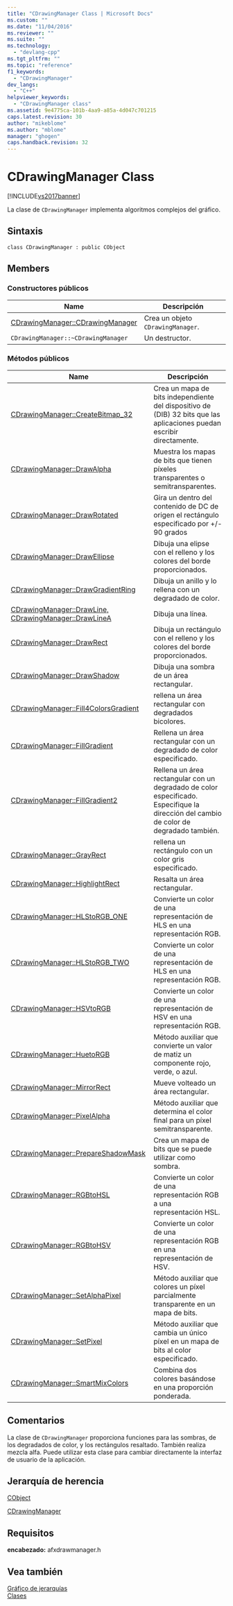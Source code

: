 ```yaml
---
title: "CDrawingManager Class | Microsoft Docs"
ms.custom: ""
ms.date: "11/04/2016"
ms.reviewer: ""
ms.suite: ""
ms.technology: 
  - "devlang-cpp"
ms.tgt_pltfrm: ""
ms.topic: "reference"
f1_keywords: 
  - "CDrawingManager"
dev_langs: 
  - "C++"
helpviewer_keywords: 
  - "CDrawingManager class"
ms.assetid: 9e4775ca-101b-4aa9-a85a-4d047c701215
caps.latest.revision: 30
author: "mikeblome"
ms.author: "mblome"
manager: "ghogen"
caps.handback.revision: 32
---
```

# CDrawingManager Class
[!INCLUDE[vs2017banner](../../assembler/inline/includes/vs2017banner.md)]

La clase de `CDrawingManager` implementa algoritmos complejos del gráfico.  
  
## Sintaxis  
  
```  
class CDrawingManager : public CObject  
```  
  
## Members  
  
### Constructores públicos  
  
|Name|Descripción|  
|----------|-----------------|  
|[CDrawingManager::CDrawingManager](../Topic/CDrawingManager::CDrawingManager.md)|Crea un objeto `CDrawingManager`.|  
|`CDrawingManager::~CDrawingManager`|Un destructor.|  
  
### Métodos públicos  
  
|Name|Descripción|  
|----------|-----------------|  
|[CDrawingManager::CreateBitmap\_32](../Topic/CDrawingManager::CreateBitmap_32.md)|Crea un mapa de bits independiente del dispositivo de \(DIB\) 32 bits que las aplicaciones puedan escribir directamente.|  
|[CDrawingManager::DrawAlpha](../Topic/CDrawingManager::DrawAlpha.md)|Muestra los mapas de bits que tienen píxeles transparentes o semitransparentes.|  
|[CDrawingManager::DrawRotated](../Topic/CDrawingManager::DrawRotated.md)|Gira un dentro del contenido de DC de origen el rectángulo especificado por \+\/\- 90 grados|  
|[CDrawingManager::DrawEllipse](../Topic/CDrawingManager::DrawEllipse.md)|Dibuja una elipse con el relleno y los colores del borde proporcionados.|  
|[CDrawingManager::DrawGradientRing](../Topic/CDrawingManager::DrawGradientRing.md)|Dibuja un anillo y lo rellena con un degradado de color.|  
|[CDrawingManager::DrawLine, CDrawingManager::DrawLineA](../Topic/CDrawingManager::DrawLine,%20CDrawingManager::DrawLineA.md)|Dibuja una línea.|  
|[CDrawingManager::DrawRect](../Topic/CDrawingManager::DrawRect.md)|Dibuja un rectángulo con el relleno y los colores del borde proporcionados.|  
|[CDrawingManager::DrawShadow](../Topic/CDrawingManager::DrawShadow.md)|Dibuja una sombra de un área rectangular.|  
|[CDrawingManager::Fill4ColorsGradient](../Topic/CDrawingManager::Fill4ColorsGradient.md)|rellena un área rectangular con degradados bicolores.|  
|[CDrawingManager::FillGradient](../Topic/CDrawingManager::FillGradient.md)|Rellena un área rectangular con un degradado de color especificado.|  
|[CDrawingManager::FillGradient2](../Topic/CDrawingManager::FillGradient2.md)|Rellena un área rectangular con un degradado de color especificado.  Especifique la dirección del cambio de color de degradado también.|  
|[CDrawingManager::GrayRect](../Topic/CDrawingManager::GrayRect.md)|rellena un rectángulo con un color gris especificado.|  
|[CDrawingManager::HighlightRect](../Topic/CDrawingManager::HighlightRect.md)|Resalta un área rectangular.|  
|[CDrawingManager::HLStoRGB\_ONE](../Topic/CDrawingManager::HLStoRGB_ONE.md)|Convierte un color de una representación de HLS en una representación RGB.|  
|[CDrawingManager::HLStoRGB\_TWO](../Topic/CDrawingManager::HLStoRGB_TWO.md)|Convierte un color de una representación de HLS en una representación RGB.|  
|[CDrawingManager::HSVtoRGB](../Topic/CDrawingManager::HSVtoRGB.md)|Convierte un color de una representación de HSV en una representación RGB.|  
|[CDrawingManager::HuetoRGB](../Topic/CDrawingManager::HuetoRGB.md)|Método auxiliar que convierte un valor de matiz un componente rojo, verde, o azul.|  
|[CDrawingManager::MirrorRect](../Topic/CDrawingManager::MirrorRect.md)|Mueve volteado un área rectangular.|  
|[CDrawingManager::PixelAlpha](../Topic/CDrawingManager::PixelAlpha.md)|Método auxiliar que determina el color final para un píxel semitransparente.|  
|[CDrawingManager::PrepareShadowMask](../Topic/CDrawingManager::PrepareShadowMask.md)|Crea un mapa de bits que se puede utilizar como sombra.|  
|[CDrawingManager::RGBtoHSL](../Topic/CDrawingManager::RGBtoHSL.md)|Convierte un color de una representación RGB a una representación HSL.|  
|[CDrawingManager::RGBtoHSV](../Topic/CDrawingManager::RGBtoHSV.md)|Convierte un color de una representación RGB en una representación de HSV.|  
|[CDrawingManager::SetAlphaPixel](../Topic/CDrawingManager::SetAlphaPixel.md)|Método auxiliar que colores un píxel parcialmente transparente en un mapa de bits.|  
|[CDrawingManager::SetPixel](../Topic/CDrawingManager::SetPixel.md)|Método auxiliar que cambia un único píxel en un mapa de bits al color especificado.|  
|[CDrawingManager::SmartMixColors](../Topic/CDrawingManager::SmartMixColors.md)|Combina dos colores basándose en una proporción ponderada.|  
  
## Comentarios  
 La clase de `CDrawingManager` proporciona funciones para las sombras, de los degradados de color, y los rectángulos resaltado.  También realiza mezcla alfa.  Puede utilizar esta clase para cambiar directamente la interfaz de usuario de la aplicación.  
  
## Jerarquía de herencia  
 [CObject](../../mfc/reference/cobject-class.md)  
  
 [CDrawingManager](../../mfc/reference/cdrawingmanager-class.md)  
  
## Requisitos  
 **encabezado:** afxdrawmanager.h  
  
## Vea también  
 [Gráfico de jerarquías](../../mfc/hierarchy-chart.md)   
 [Clases](../../mfc/reference/mfc-classes.md)
